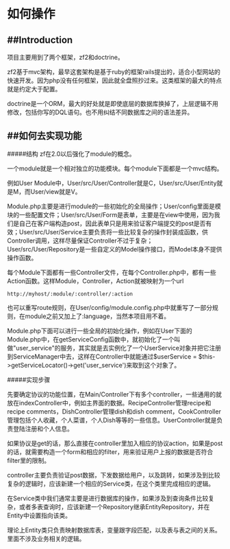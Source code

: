 如何操作
=============

##Introduction
------------
项目主要用到了两个框架，zf2和doctrine。

zf2基于mvc架构，最早这套架构是基于ruby的框架rails提出的，适合小型网站的快速开发。因为php没有任何框架，因此就全盘照抄过来。这类框架的最大的特点就是约定大于配置。

doctrine是一个ORM，最大的好处就是即使底层的数据库换掉了，上层逻辑不用修改，包括你写的DQL语句。也不用纠结不同数据库之间的语法差异。


##如何去实现功能
------------

#####结构
zf在2.0以后强化了module的概念。

一个module就是一个相对独立的功能模块。每个module下面都是一个mvc结构。

例如User Module中，User/src/User/Controller就是C，User/src/User/Entity就是M，而User/view就是V。

Module.php主要是进行module的一些初始化的全局操作；User/config里面是模块的一些配置文件；User/src/User/Form是表单，主要是在view中使用，因为我们是自己在客户端构造post，因此表单只是用来验证客户端提交的post是否有效；User/src/User/Service主要负责将一些比较复杂的操作封装成函数，供Controller调用，这样尽量保证Controller不过于复杂；User/src/User/Repository是一些自定义的Model操作接口，而Model本身不提供操作函数。

每个Module下面都有一些Controller文件，在每个Controller.php中，都有一些Action函数。这样Module，Controller，Action就被映射为一个url
	
	http://myhost/:module/:controller/:action
	
也可以重写route规则，在User/config/module.config.php中就重写了一部分规则，在module之前又加上了:language，当然本项目用不着。

Module.php下面可以进行一些全局的初始化操作，例如在User下面的Module.php中，在getServiceConfig函数中，就初始化了一个叫做"user_service"的服务，其实就是去实例化了一个UserService对象并把它注册到ServiceManager中去，这样在Controller中就能通过$userService = $this->getServiceLocator()->get('user_service')来取到这个对象了。

#####实现步骤

先要确定协议的功能位置，在Main/Controller下有多个controller，一些通用的就放在indexController中，例如主界面的数据。RecipeController管理recipe和recipe comments，DishController管理dish和dish comment，CookController管理包括个人收藏，个人菜谱，个人Dish等等的一些信息。UserController就是负责登陆注册和个人信息。

如果协议是get的话，那么直接在controller里加入相应的协议action，如果是post的话，就需要构造一个form和相应的filter，用来验证用户上报的数据是否符合filter里的限制。

controller主要负责验证post数据，下发数据给用户，以及跳转，如果涉及到比较复杂的逻辑时，应该新建一个相应的Service类，在这个类里完成相应的逻辑。

在Service类中我们通常主要是进行数据库的操作，如果涉及到查询条件比较复杂，或者多表查询时，应该新建一个Repository继承EntityRepository，并在Entity中设置指向该类。

理论上Entity类只负责映射数据库表，变量跟字段匹配，以及表与表之间的关系。里面不涉及业务相关的逻辑。

